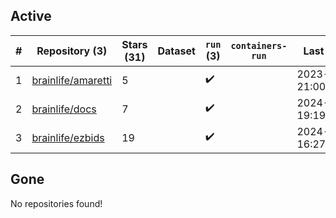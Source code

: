 ## Active
| # | Repository (3) | Stars (31) | Dataset | `run` (3) | `containers-run` | Last Modified |
| --- | --- | --- | --- | --- | --- | --- |
| 1 | [brainlife/amaretti](https://github.com/brainlife/amaretti) | 5 |  | :heavy_check_mark: |  | 2023-11-13 21:00:14+00:00 |
| 2 | [brainlife/docs](https://github.com/brainlife/docs) | 7 |  | :heavy_check_mark: |  | 2024-02-26 19:19:45+00:00 |
| 3 | [brainlife/ezbids](https://github.com/brainlife/ezbids) | 19 |  | :heavy_check_mark: |  | 2024-03-13 16:27:25+00:00 |

## Gone
No repositories found!
